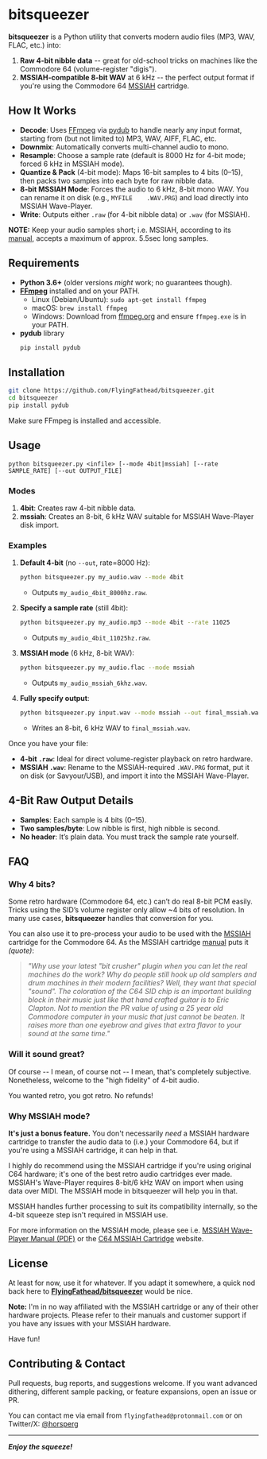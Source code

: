 # bitsqueezer

**bitsqueezer** is a Python utility that converts modern audio files (MP3, WAV, FLAC, etc.) into:
1. **Raw 4-bit nibble data** -- great for old-school tricks on machines like the Commodore 64 (volume-register "digis").
2. **MSSIAH-compatible 8-bit WAV** at 6 kHz -- the perfect output format if you're using the Commodore 64 [MSSIAH](https://mssiah.com/) cartridge.

## How It Works

- **Decode**: Uses [FFmpeg](https://ffmpeg.org/) via [pydub](https://github.com/jiaaro/pydub) to handle nearly any input format, starting from (but not limited to) MP3, WAV, AIFF, FLAC, etc.  
- **Downmix**: Automatically converts multi-channel audio to mono.  
- **Resample**: Choose a sample rate (default is 8000 Hz for 4-bit mode; forced 6 kHz in MSSIAH mode).  
- **Quantize & Pack** (4-bit mode): Maps 16-bit samples to 4 bits (0–15), then packs two samples into each byte for raw nibble data.  
- **8-bit MSSIAH Mode**: Forces the audio to 6 kHz, 8-bit mono WAV. You can rename it on disk (e.g., `MYFILE    .WAV.PRG`) and load directly into MSSIAH Wave-Player.  
- **Write**: Outputs either `.raw` (for 4-bit nibble data) or `.wav` (for MSSIAH).  

**NOTE:** Keep your audio samples short; i.e. MSSIAH, according to its [manual](https://mssiah.com/files/MSSIAH_WavePlayer.pdf), accepts a maximum of approx. 5.5sec long samples.

## Requirements

- **Python 3.6+** (older versions *might* work; no guarantees though).  
- [**FFmpeg**](https://ffmpeg.org/download.html) installed and on your PATH.  
  - Linux (Debian/Ubuntu): `sudo apt-get install ffmpeg`  
  - macOS: `brew install ffmpeg`  
  - Windows: Download from [ffmpeg.org](https://ffmpeg.org/) and ensure `ffmpeg.exe` is in your PATH.  
- **pydub** library  
  ```bash
  pip install pydub
  ```

## Installation

```bash
git clone https://github.com/FlyingFathead/bitsqueezer.git
cd bitsqueezer
pip install pydub
```

Make sure FFmpeg is installed and accessible.

## Usage

```
python bitsqueezer.py <infile> [--mode 4bit|mssiah] [--rate SAMPLE_RATE] [--out OUTPUT_FILE]
```

### Modes

1. **4bit**: Creates raw 4-bit nibble data.  
2. **mssiah**: Creates an 8-bit, 6 kHz WAV suitable for MSSIAH Wave-Player disk import.

### Examples

1. **Default 4-bit** (no `--out`, rate=8000 Hz):
   ```bash
   python bitsqueezer.py my_audio.wav --mode 4bit
   ```
   - Outputs `my_audio_4bit_8000hz.raw`.

2. **Specify a sample rate** (still 4bit):
   ```bash
   python bitsqueezer.py my_audio.mp3 --mode 4bit --rate 11025
   ```
   - Outputs `my_audio_4bit_11025hz.raw`.

3. **MSSIAH mode** (6 kHz, 8-bit WAV):
   ```bash
   python bitsqueezer.py my_audio.flac --mode mssiah
   ```
   - Outputs `my_audio_mssiah_6khz.wav`.

4. **Fully specify output**:
   ```bash
   python bitsqueezer.py input.wav --mode mssiah --out final_mssiah.wav
   ```
   - Writes an 8-bit, 6 kHz WAV to `final_mssiah.wav`.

Once you have your file:
- **4-bit `.raw`**: Ideal for direct volume-register playback on retro hardware.  
- **MSSIAH `.wav`**: Rename to the MSSIAH-required `.WAV.PRG` format, put it on disk (or Savyour/USB), and import it into the MSSIAH Wave-Player.

## 4-Bit Raw Output Details

- **Samples**: Each sample is 4 bits (0–15).  
- **Two samples/byte**: Low nibble is first, high nibble is second.  
- **No header**: It’s plain data. You must track the sample rate yourself.

## FAQ

### Why 4 bits?
Some retro hardware (Commodore 64, etc.) can’t do real 8-bit PCM easily. Tricks using the SID’s volume register only allow ~4 bits of resolution. In many use cases, **bitsqueezer** handles that conversion for you.

You can also use it to pre-process your audio to be used with the [MSSIAH](https://mssiah.com/) cartridge for the Commodore 64. As the MSSIAH cartridge [manual](https://mssiah.com/files/MSSIAH_WavePlayer.pdf) puts it _(quote)_:

> _"Why use your latest "bit crusher" plugin when you can let the real machines do the work? Why do people still hook up old samplers and drum machines in their modern facilities? Well, they want that special "sound". The coloration of the C64 SID chip is an important building block in their music just like that hand crafted guitar is to Eric Clapton. Not to mention the PR value of using a 25 year old Commodore computer in your music that just cannot be beaten. It raises more than one eyebrow and gives that extra flavor to your sound at the same time."_

### Will it sound great?
Of course -- I mean, of course not -- I mean, that's completely subjective. Nonetheless, welcome to the "high fidelity" of 4-bit audio. 

You wanted retro, you got retro. No refunds!

### Why MSSIAH mode?
**It's just a bonus feature.** You don't necessarily _need_ a MSSIAH hardware cartridge to transfer the audio data to (i.e.) your Commodore 64, but if you're using a MSSIAH cartridge, it can help in that.

I highly do recommend using the MSSIAH cartridge if you're using original C64 hardware; it's one of the best retro audio cartridges ever made. MSSIAH's Wave-Player requires 8-bit/6 kHz WAV on import when using data over MIDI. The MSSIAH mode in bitsqueezer will help you in that.

MSSIAH handles further processing to suit its compatibility internally, so the 4-bit squeeze step isn't required in MSSIAH use.

For more information on the MSSIAH mode, please see i.e. [MSSIAH Wave-Player Manual (PDF)](https://mssiah.com/files/MSSIAH_WavePlayer.pdf) or the [C64 MSSIAH Cartridge](https://mssiah.com/) website.

## License

At least for now, use it for whatever. If you adapt it somewhere, a quick nod back here to [**FlyingFathead/bitsqueezer**](https://github.com/FlyingFathead/bitsqueezer) would be nice.

**Note:** I'm in no way affiliated with the MSSIAH cartridge or any of their other hardware projects. Please refer to their manuals and customer support if you have any issues with your MSSIAH hardware.

Have fun!

## Contributing & Contact

Pull requests, bug reports, and suggestions welcome. If you want advanced dithering, different sample packing, or feature expansions, open an issue or PR.

You can contact me via email from `flyingfathead@protonmail.com` or on Twitter/X: [@horsperg](https://x.com/horsperg)

---

_**Enjoy the squeeze!**_
